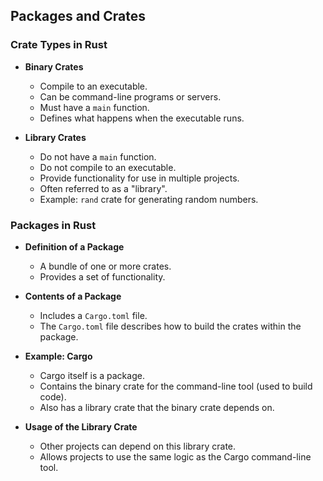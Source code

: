 ## Packages and Crates

### Crate Types in Rust

- **Binary Crates**
  - Compile to an executable.
  - Can be command-line programs or servers.
  - Must have a `main` function.
  - Defines what happens when the executable runs.

- **Library Crates**
  - Do not have a `main` function.
  - Do not compile to an executable.
  - Provide functionality for use in multiple projects.
  - Often referred to as a "library".
  - Example: `rand` crate for generating random numbers.

### Packages in Rust

- **Definition of a Package**
  - A bundle of one or more crates.
  - Provides a set of functionality.

- **Contents of a Package**
  - Includes a `Cargo.toml` file.
  - The `Cargo.toml` file describes how to build the crates within the package.

- **Example: Cargo**
  - Cargo itself is a package.
  - Contains the binary crate for the command-line tool (used to build code).
  - Also has a library crate that the binary crate depends on.
  
- **Usage of the Library Crate**
  - Other projects can depend on this library crate.
  - Allows projects to use the same logic as the Cargo command-line tool.

